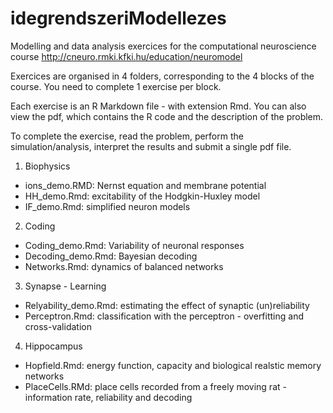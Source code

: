 # idegrendszeriModellezes

Modelling and data analysis exercices for the computational neuroscience course
http://cneuro.rmki.kfki.hu/education/neuromodel


Exercices are organised in 4 folders, corresponding to the 4 blocks of the course. You need to complete 1 exercise per block.

Each exercise is an R Markdown file - with extension Rmd. You can also view the pdf, which contains the R code and the description of the problem.

To complete the exercise, read the problem, perform the simulation/analysis, interpret the results and submit a single pdf file.

1. Biophysics

* ions_demo.RMD: Nernst equation and membrane potential 
* HH_demo.Rmd: excitability of the Hodgkin-Huxley model
* IF_demo.Rmd: simplified neuron models

2. Coding

* Coding_demo.Rmd: Variability of neuronal responses
* Decoding_demo.Rmd: Bayesian decoding
* Networks.Rmd: dynamics of balanced networks

3. Synapse - Learning

* Relyability_demo.Rmd: estimating the effect of synaptic (un)reliability
* Perceptron.Rmd: classification with the perceptron - overfitting and cross-validation

4. Hippocampus

* Hopfield.Rmd: energy function, capacity and biological realstic memory networks
* PlaceCells.RMd: place cells recorded from a freely moving rat - information rate, reliability and decoding 

 